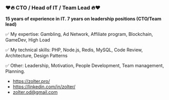 ### ❤🔥 CTO / Head of IT / Team Lead 🔥❤

__15 years of experience in IT. 7 years on leadership positions (CTO/Team lead)__

✅ My expertise: Gambling, Ad Network, Affiliate program, Blockchain, GameDev, High Load

✅ My technical skills:  PHP, Node.js, Redis, MySQL, Code Review, Architecture, Design Patterns

✅ Other: Leadership, Motivation, People Development, Team management, Planning.

 - https://zolter.pro/
 - https://linkedin.com/in/zolter/
 - zolter.od@gmail.com
